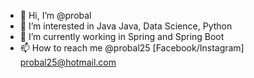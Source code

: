 - 👋 Hi, I’m @probal
- 👀 I’m interested in Java Java, Data Science, Python 
- 🌱 I’m currently working in Spring and Spring Boot
- 📫 How to reach me @probal25 [Facebook/Instagram] probal25@hotmail.com

<!---
probal25/probal25 is a ✨ special ✨ repository because its `README.md` (this file) appears on your GitHub profile.
You can click the Preview link to take a look at your changes.
--->
